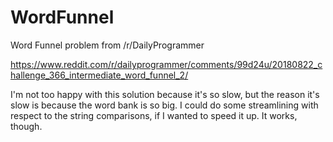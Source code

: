 # WordFunnel
Word Funnel problem from /r/DailyProgrammer

https://www.reddit.com/r/dailyprogrammer/comments/99d24u/20180822_challenge_366_intermediate_word_funnel_2/

I'm not too happy with this solution because it's so slow, but the reason it's slow is because the word bank is so big. I could do
some streamlining with respect to the string comparisons, if I wanted to speed it up. It works, though.
